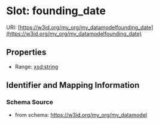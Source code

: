 # Slot: founding_date

URI: [https://w3id.org/my_org/my_datamodelfounding_date](https://w3id.org/my_org/my_datamodelfounding_date)



<!-- no inheritance hierarchy -->


## Properties

 * Range: [xsd:string](http://www.w3.org/2001/XMLSchema#string)



## Identifier and Mapping Information







### Schema Source


* from schema: https://w3id.org/my_org/my_datamodel



